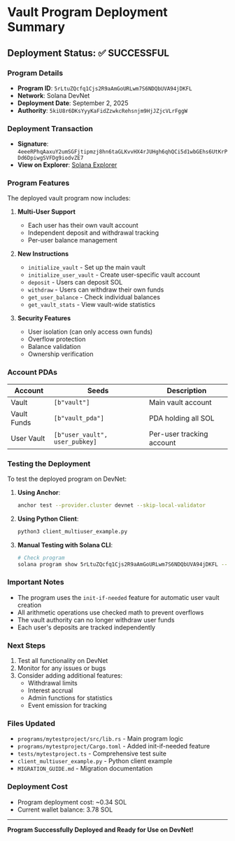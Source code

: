 # Vault Program Deployment Summary

## Deployment Status: ✅ SUCCESSFUL

### Program Details
- **Program ID**: `5rLtuZQcfq1Cjs2R9aAmGoURLwm7S6NDQbUVA94jDKFL`
- **Network**: Solana DevNet
- **Deployment Date**: September 2, 2025
- **Authority**: `5kiU8r6DKsYyyKaFidZzwkcRehsnjm9HjJZjcVLrFggW`

### Deployment Transaction
- **Signature**: `4eeeRPhqAaxuY2umSGFjtipmzj8hn6taGLKvvHX4rJUHgh6qhQCi5d1wbGEhs6UtKrPDd6DpiwgSVFDg9iodvZE7`
- **View on Explorer**: [Solana Explorer](https://explorer.solana.com/tx/4eeeRPhqAaxuY2umSGFjtipmzj8hn6taGLKvvHX4rJUHgh6qhQCi5d1wbGEhs6UtKrPDd6DpiwgSVFDg9iodvZE7?cluster=devnet)

### Program Features
The deployed vault program now includes:

1. **Multi-User Support**
   - Each user has their own vault account
   - Independent deposit and withdrawal tracking
   - Per-user balance management

2. **New Instructions**
   - `initialize_vault` - Set up the main vault
   - `initialize_user_vault` - Create user-specific vault account
   - `deposit` - Users can deposit SOL
   - `withdraw` - Users can withdraw their own funds
   - `get_user_balance` - Check individual balances
   - `get_vault_stats` - View vault-wide statistics

3. **Security Features**
   - User isolation (can only access own funds)
   - Overflow protection
   - Balance validation
   - Ownership verification

### Account PDAs

| Account | Seeds | Description |
|---------|-------|-------------|
| Vault | `[b"vault"]` | Main vault account |
| Vault Funds | `[b"vault_pda"]` | PDA holding all SOL |
| User Vault | `[b"user_vault", user_pubkey]` | Per-user tracking account |

### Testing the Deployment

To test the deployed program on DevNet:

1. **Using Anchor**:
   ```bash
   anchor test --provider.cluster devnet --skip-local-validator
   ```

2. **Using Python Client**:
   ```bash
   python3 client_multiuser_example.py
   ```

3. **Manual Testing with Solana CLI**:
   ```bash
   # Check program
   solana program show 5rLtuZQcfq1Cjs2R9aAmGoURLwm7S6NDQbUVA94jDKFL --url devnet
   ```

### Important Notes

- The program uses the `init-if-needed` feature for automatic user vault creation
- All arithmetic operations use checked math to prevent overflows
- The vault authority can no longer withdraw user funds
- Each user's deposits are tracked independently

### Next Steps

1. Test all functionality on DevNet
2. Monitor for any issues or bugs
3. Consider adding additional features:
   - Withdrawal limits
   - Interest accrual
   - Admin functions for statistics
   - Event emission for tracking

### Files Updated

- `programs/mytestproject/src/lib.rs` - Main program logic
- `programs/mytestproject/Cargo.toml` - Added init-if-needed feature
- `tests/mytestproject.ts` - Comprehensive test suite
- `client_multiuser_example.py` - Python client example
- `MIGRATION_GUIDE.md` - Migration documentation

### Deployment Cost

- Program deployment cost: ~0.34 SOL
- Current wallet balance: 3.78 SOL

---

**Program Successfully Deployed and Ready for Use on DevNet!**